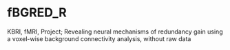 # fBGRED_R
KBRI, fMRI, Project; Revealing neural mechanisms of redundancy gain using a voxel-wise background connectivity analysis, without raw data
